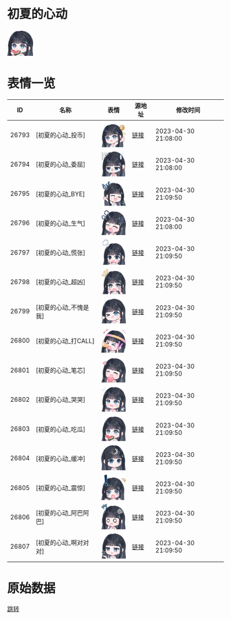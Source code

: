 # 初夏的心动

<img src="./cover.png" height="60" alt="cover" />

# 表情一览

|ID|名称|表情|源地址|修改时间|
|----|----|----|----|----|
|26793|[初夏的心动_投币]|<img src="./pic/026793_%5B初夏的心动_投币%5D.png" height="60" alt="投币"/>|[链接](https://i0.hdslb.com/bfs/garb/9497c27c8bb24a6ac834f4d2cec08060482ac0db.png)|2023-04-30 21:08:00|
|26794|[初夏的心动_委屈]|<img src="./pic/026794_%5B初夏的心动_委屈%5D.png" height="60" alt="委屈"/>|[链接](https://i0.hdslb.com/bfs/garb/798e826dcf0bb5e60a2e881ac3bf186ad927412d.png)|2023-04-30 21:08:00|
|26795|[初夏的心动_BYE]|<img src="./pic/026795_%5B初夏的心动_BYE%5D.png" height="60" alt="BYE"/>|[链接](https://i0.hdslb.com/bfs/garb/99180eba9ab33c2ba10c1a3aba4dfb4f8fcaab59.png)|2023-04-30 21:09:50|
|26796|[初夏的心动_生气]|<img src="./pic/026796_%5B初夏的心动_生气%5D.png" height="60" alt="生气"/>|[链接](https://i0.hdslb.com/bfs/garb/764ec960b526f6d6a53e264d06016c9e1c9436b4.png)|2023-04-30 21:08:00|
|26797|[初夏的心动_慌张]|<img src="./pic/026797_%5B初夏的心动_慌张%5D.png" height="60" alt="慌张"/>|[链接](https://i0.hdslb.com/bfs/garb/4a15a9f2b400f0426ab81cee9e14471a0e91f012.png)|2023-04-30 21:09:50|
|26798|[初夏的心动_超凶]|<img src="./pic/026798_%5B初夏的心动_超凶%5D.png" height="60" alt="超凶"/>|[链接](https://i0.hdslb.com/bfs/garb/c64aea2ab60429bdf60b02988adc242cfce2624f.png)|2023-04-30 21:09:50|
|26799|[初夏的心动_不愧是我]|<img src="./pic/026799_%5B初夏的心动_不愧是我%5D.png" height="60" alt="不愧是我"/>|[链接](https://i0.hdslb.com/bfs/garb/cfc01a9376138ea3d68c0a50b2dcc6fd2e5d17d1.png)|2023-04-30 21:09:50|
|26800|[初夏的心动_打CALL]|<img src="./pic/026800_%5B初夏的心动_打CALL%5D.png" height="60" alt="打CALL"/>|[链接](https://i0.hdslb.com/bfs/garb/adf3ed7a4ab11b3db90224501a9b2be7385847df.png)|2023-04-30 21:09:50|
|26801|[初夏的心动_笔芯]|<img src="./pic/026801_%5B初夏的心动_笔芯%5D.png" height="60" alt="笔芯"/>|[链接](https://i0.hdslb.com/bfs/garb/1c610d98f2a24cc0981107e946160f81a3946b16.png)|2023-04-30 21:09:50|
|26802|[初夏的心动_哭哭]|<img src="./pic/026802_%5B初夏的心动_哭哭%5D.png" height="60" alt="哭哭"/>|[链接](https://i0.hdslb.com/bfs/garb/4bae7bbf6a7f4849fcaa05290f202a8391273c19.png)|2023-04-30 21:09:50|
|26803|[初夏的心动_吃瓜]|<img src="./pic/026803_%5B初夏的心动_吃瓜%5D.png" height="60" alt="吃瓜"/>|[链接](https://i0.hdslb.com/bfs/garb/3a297a231433bf96ae754d40f7036a5ad5143a45.png)|2023-04-30 21:09:50|
|26804|[初夏的心动_缓冲]|<img src="./pic/026804_%5B初夏的心动_缓冲%5D.png" height="60" alt="缓冲"/>|[链接](https://i0.hdslb.com/bfs/garb/eda735f16c673a7431ee300d2828f675b27b274f.png)|2023-04-30 21:09:50|
|26805|[初夏的心动_震惊]|<img src="./pic/026805_%5B初夏的心动_震惊%5D.png" height="60" alt="震惊"/>|[链接](https://i0.hdslb.com/bfs/garb/a91beab1fa3278b7cd644e80840d0c1a07b66104.png)|2023-04-30 21:09:50|
|26806|[初夏的心动_阿巴阿巴]|<img src="./pic/026806_%5B初夏的心动_阿巴阿巴%5D.png" height="60" alt="阿巴阿巴"/>|[链接](https://i0.hdslb.com/bfs/garb/11348a74eeabaa92aa4a774866d6c424d37537c6.png)|2023-04-30 21:09:50|
|26807|[初夏的心动_啊对对对]|<img src="./pic/026807_%5B初夏的心动_啊对对对%5D.png" height="60" alt="啊对对对"/>|[链接](https://i0.hdslb.com/bfs/garb/2eae5e143247c46d41c03a8d746e9038149ca9f2.png)|2023-04-30 21:09:50|

# 原始数据

[跳转](./raw.json)

